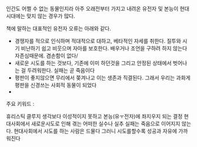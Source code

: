인간도 어쩔 수 없는 동물인지라 아주 오래전부터 가지고 내려온 유전자 및 본능이 현대시대에는 맞지 않는 경우가 많다.

책에 말하는 대표적인 유전자 오류는 아래와 같다.

- 경쟁자를 적으로 인식하며 적대적으로 대하고, 베타적인 자세를 취한다. 질투와 시기 비난하기 쉽고 비웃으며 자아를 보호한다. 배우거나 조언을 구하려 하지 않는다 자존심때문에. 겸손함이 없다/
- 새로운 시도를 하는 것보다, 기존에 이미 하던것을 그리고 안정된 상태에서 벗어나는 걸 두려워한다. 실패는 곧 죽음이다
- 평판이 좋지않으면 무리에서 쫒겨나고 이는 생존과 직결된다. 그래서 우리는 과화게 평판을 신경쓰는 사회적 동물이 되었다
-

주요 키워드 :

휴리스틱
클루지
생각보다 이성적이지 못하고 본능(유ㅜ전자)에 좌지우지 되는 결정
현대사회에서 새로운시도로 인해 겪는 어떠한 실수나 실추 실패는 죽음으로 이어지지 않는다. 현대사회에서 시도를 하는 사람은 드물다 그러니 시도를할수록 성공과 자유에 가까워진다

